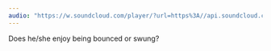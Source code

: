 ```yaml
---
audio: "https://w.soundcloud.com/player/?url=https%3A//api.soundcloud.com/tracks/1406308396%3Fsecret_token%3Ds-1aid7rKxNmE&color=%23ff5500&auto_play=true&hide_related=false&show_comments=true&show_user=true&show_reposts=false&show_teaser=true&visual=true"
---
```


Does he/she enjoy being bounced or swung?